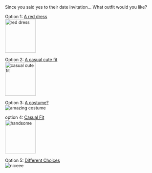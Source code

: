 Since you said yes to their date invitation...
What outfit would you like?

Option 1: [A red dress](good.md) <br>
<img src="https://cdn.shopify.com/s/files/1/0576/4893/products/Perfect_Date_Dress_Red_XB_Shot15_016_grande_50459e27-015e-49fe-a4d9-a608b6efca70_grande.jpg?v=1559173700"
alt="red dress" style="width:100px;height:110px;">

Option 2: [A casual cute fit](good.md) <br>
<img src="https://cdn2-www.thefashionspot.com/assets/uploads/gallery/dove-first-date-outfits/sweater-dove-first-date.jpg" alt="casual cute fit"
style="width:100px;height:110px;">

Option 3: [A costume?](good.md) <br>
<img src="https://www.partiescostume.com/wp-content/uploads/2015/09/Food-Costumes-for-Babies.jpg" alt="amazing costume">

option 4: [Casual Fit](good.md) <br>
<img src="https://i.pinimg.com/originals/71/f5/c2/71f5c201902a0470e5c38dd7676f0585.jpg" alt="handsome" style="width:100px;height:110px;">

Option 5: [Different Choices](good.md) <br>
<img src="https://www.all4fashion.net/gallery/what-should-a-man-wear-on-a-first-date-pictures/What-a-man-should-wear-on-a-first-date.jpg" alt="niceee">